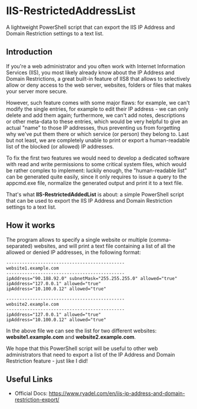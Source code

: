 # IIS-RestrictedAddressList
A lightweight PowerShell script that can export the IIS IP Address and Domain Restriction settings to a text list.

## Introduction
If you're a web administrator and you often work with Internet Information Services (IIS), you most likely already know about the IP Address and Domain Restrictions, a great built-in feature of IIS8 that allows to selectively allow or deny access to the web server, websites, folders or files that makes your server more secure.

However, such feature comes with some major flaws: for example, we can't modify the single entries, for example to edit their IP address - we can only delete and add them again; furthermore, we can't add notes, descriptions or other meta-data to these entries, which would be very helpful to give an actual "name" to those IP addresses, thus preventing us from forgetting why we've put them there or which service (or person) they belong to. Last but not least, we are completely unable to print or export a human-readable list of the blocked (or allowed) IP addresses.

To fix the first two features we would need to develop a dedicated software with read and write permissions to some critical system files, which would be rather complex to implement: luckily enough, the "human-readable list" can be generated quite easily, since it only requires to issue a query to the appcmd.exe file, normalize the generated output and print it to a text file.

That's what **IIS-RestrictedAddedList** is about: a simple PowerShell script that can be used to export the IIS IP Address and Domain Restriction settings to a text list.

## How it works
The program allows to specify a single website or multiple (comma-separated) websites, and will print a text file containing a list of all the allowed or denied IP addresses, in the following format:

```
---------------------------------------------
website1.example.com
---------------------------------------------
ipAddress="90.188.92.0" subnetMask="255.255.255.0" allowed="true" 
ipAddress="127.0.0.1" allowed="true" 
ipAddress="10.100.0.12" allowed="true" 

---------------------------------------------
website2.example.com
---------------------------------------------
ipAddress="127.0.0.1" allowed="true" 
ipAddress="10.100.0.12" allowed="true" 
```

In the above file we can see the list for two different websites: **website1.example.com** and **website2.example.com**.

We hope that this PowerShell script will be useful to other web administrators that need to export a list of the IP Address and Domain Restriction feature - just like I did!

## Useful Links
* Official Docs: https://www.ryadel.com/en/iis-ip-address-and-domain-restriction-export/
